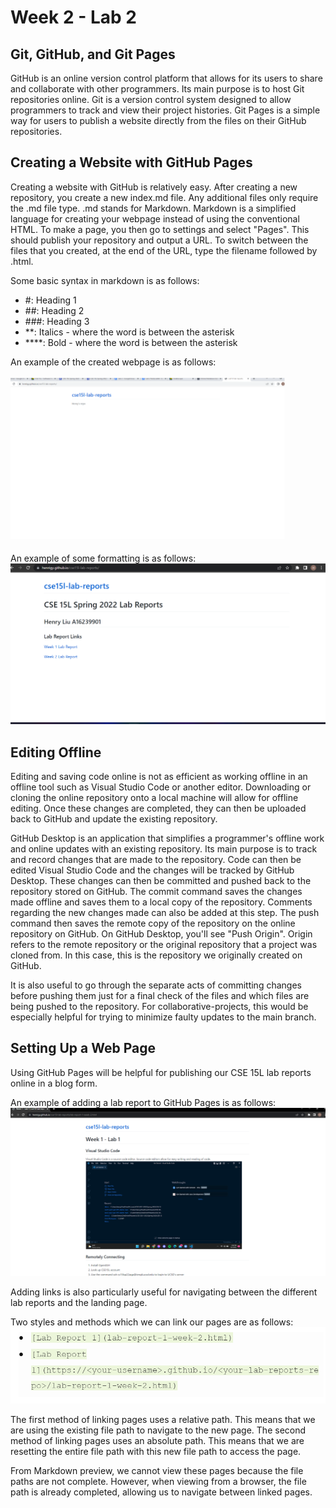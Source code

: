 # Week 2 - Lab 2

## Git, GitHub, and Git Pages

GitHub is an online version control platform that allows for its users to share and collaborate with other programmers. Its main purpose is to host Git repositories online. Git is a version control system designed to allow programmers to track and view their project histories. Git Pages is a simple way for users to publish a website directly from the files on their GitHub repositories.

## Creating a Website with GitHub Pages

Creating a website with GitHub is relatively easy. After creating a new repository, you create a new index.md file. Any additional files only require the .md file type. .md stands for Markdown. Markdown is a simplified language for creating your webpage instead of using the conventional HTML. To make a page, you then go to settings and select "Pages". This should publish your repository and output a URL. To switch between the files that you created, at the end of the URL, type the filename followed by .html.

Some basic syntax in markdown is as follows:

- #: Heading 1
- ##: Heading 2
- ###: Heading 3
- \*\*: Italics - where the word is between the asterisk
- \*\*\*\*: Bold - where the word is between the asterisk

An example of the created webpage is as follows:

![webPageCreated](lab2Screenshots/webPageCreated.png)

An example of some formatting is as follows:
![formatting](lab2Screenshots/formatting.png)

## Editing Offline

Editing and saving code online is not as efficient as working offline in an offline tool such as Visual Studio Code or another editor. Downloading or cloning the online repository onto a local machine will allow for offline editing. Once these changes are completed, they can then be uploaded back to GitHub and update the existing repository.

GitHub Desktop is an application that simplifies a programmer's offline work and online updates with an existing repository. Its main purpose is to track and record changes that are made to the repository. Code can then be edited Visual Studio Code and the changes will be tracked by GitHub Desktop. These changes can then be committed and pushed back to the repository stored on GitHub. The commit command saves the changes made offline and saves them to a local copy of the repository. Comments regarding the new changes made can also be added at this step. The push command then saves the remote copy of the repository on the online repository on GitHub. On GitHub Desktop, you'll see "Push Origin". Origin refers to the remote repository or the original repository that a project was cloned from. In this case, this is the repository we originally created on GitHub.

It is also useful to go through the separate acts of committing changes before pushing them just for a final check of the files and which files are being pushed to the repository. For collaborative-projects, this would be especially helpful for trying to minimize faulty updates to the main branch.

## Setting Up a Web Page

Using GitHub Pages will be helpful for publishing our CSE 15L lab reports online in a blog form.

An example of adding a lab report to GitHub Pages is as follows:
![labReport](lab2Screenshots/labReport.png)

Adding links is also particularly useful for navigating between the different lab reports and the landing page.

Two styles and methods which we can link our pages are as follows:
![links](lab2Screenshots/links.png)

The first method of linking pages uses a relative path. This means that we are using the existing file path to navigate to the new page. The second method of linking pages uses an absolute path. This means that we are resetting the entire file path with this new file path to access the page.

From Markdown preview, we cannot view these pages because the file paths are not complete. However, when viewing from a browser, the file path is already completed, allowing us to navigate between linked pages.
